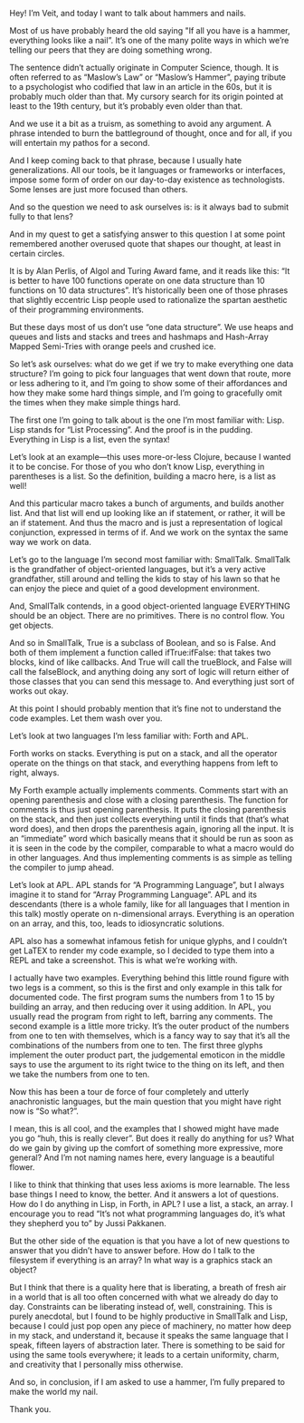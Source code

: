 Hey! I’m Veit, and today I want to talk about hammers and nails.

Most of us have probably heard the old saying "If all you have is a hammer,
everything looks like a nail”. It’s one of the many polite ways in which
we’re telling our peers that they are doing something wrong.

The sentence didn’t actually originate in Computer Science, though. It is
often referred to as “Maslow’s Law” or “Maslow’s Hammer”, paying tribute to
a psychologist who codified that law in an article in the 60s, but it is
probably much older than that. My cursory search for its origin pointed at
least to the 19th century, but it’s probably even older than that.

And we use it a bit as a truism, as something to avoid any argument. A phrase
intended to burn the battleground of thought, once and for all, if you will
entertain my pathos for a second.

And I keep coming back to that phrase, because I usually hate generalizations.
All our tools, be it languages or frameworks or interfaces, impose some form of
order on our day-to-day existence as technologists. Some lenses are just more
focused than others.

And so the question we need to ask ourselves is: is it always bad to submit
fully to that lens?

And in my quest to get a satisfying answer to this question I at some point
remembered another overused quote that shapes our thought, at least in certain
circles.

It is by Alan Perlis, of Algol and Turing Award fame, and it reads like this:
“It is better to have 100 functions operate on one data structure than 10
functions on 10 data structures”. It’s historically been one of those phrases
that slightly eccentric Lisp people used to rationalize the spartan aesthetic
of their programming environments.

But these days most of us don’t use “one data structure”. We use heaps and
queues and lists and stacks and trees and hashmaps and Hash-Array Mapped
Semi-Tries with orange peels and crushed ice.

So let’s ask ourselves: what do we get if we try to make everything one data
structure? I’m going to pick four languages that went down that route, more or
less adhering to it, and I’m going to show some of their affordances and how
they make some hard things simple, and I’m going to gracefully omit the times
when they make simple things hard.

The first one I’m going to talk about is the one I’m most familiar with: Lisp.
Lisp stands for “List Processing”. And the proof is in the pudding. Everything
in Lisp is a list, even the syntax!

Let’s look at an example—this uses more-or-less Clojure, because I wanted it to
be concise. For those of you who don’t know Lisp, everything in parentheses is
a list. So the definition, building a macro here, is a list as well!

And this particular macro takes a bunch of arguments, and builds another list.
And that list will end up looking like an if statement, or rather, it will be
an if statement. And thus the macro and is just a representation of logical
conjunction, expressed in terms of if. And we work on the syntax the same way
we work on data.

Let’s go to the language I’m second most familiar with: SmallTalk. SmallTalk is
the grandfather of object-oriented languages, but it’s a very active
grandfather, still around and telling the kids to stay of his lawn so that he
can enjoy the piece and quiet of a good development environment.

And, SmallTalk contends, in a good object-oriented language EVERYTHING should
be an object. There are no primitives. There is no control flow. You get
objects.

And so in SmallTalk, True is a subclass of Boolean, and so is False. And both
of them implement a function called ifTrue:ifFalse: that takes two blocks, kind
of like callbacks. And True will call the trueBlock, and False will call
the falseBlock, and anything doing any sort of logic will return either of those
classes that you can send this message to. And everything just sort of works
out okay.

At this point I should probably mention that it’s fine not to understand the
code examples. Let them wash over you.

Let’s look at two languages I’m less familiar with: Forth and APL.

Forth works on stacks. Everything is put on a stack, and all the operator
operate on the things on that stack, and everything happens from left to right,
always.

My Forth example actually implements comments. Comments start with an opening
parenthesis and close with a closing parenthesis. The function for comments is
thus just opening parenthesis. It puts the closing parenthesis on the stack,
and then just collects everything until it finds that (that’s what word does),
and then drops the parenthesis again, ignoring all the input. It is an
“immediate” word which basically means that it should be run as soon as it is
seen in the code by the compiler, comparable to what a macro would do in other
languages. And thus implementing comments is as simple as telling the compiler
to jump ahead.

Let’s look at APL. APL stands for “A Programming Language”, but I always
imagine it to stand for “Array Programming Language”. APL and its descendants
(there is a whole family, like for all languages that I mention in this talk)
mostly operate on n-dimensional arrays. Everything is an operation on an array,
and this, too, leads to idiosyncratic solutions.

APL also has a somewhat infamous fetish for unique glyphs, and I couldn’t get
LaTEX to render my code example, so I decided to type them into a REPL and take
a screenshot. This is what we’re working with.

I actually have two examples. Everything behind this little round figure
with two legs is a comment, so this is the first and only example in this talk
for documented code. The first program sums the numbers from 1 to 15 by
building an array, and then reducing over it using addition. In APL, you
usually read the program from right to left, barring any comments. The second
example is a little more tricky. It’s the outer product of the numbers from one
to ten with themselves, which is a fancy way to say that it’s all the
combinations of the numbers from one to ten. The first three glyphs implement
the outer product part, the judgemental emoticon in the middle says to use the
argument to its right twice to the thing on its left, and then we take the
numbers from one to ten.

Now this has been a tour de force of four completely and utterly anachronistic
languages, but the main question that you might have right now is “So what?”.

I mean, this is all cool, and the examples that I showed might have made you go
“huh, this is really clever”. But does it really do anything for us? What do we
gain by giving up the comfort of something more expressive, more general? And
I’m not naming names here, every language is a beautiful flower.

I like to think that thinking that uses less axioms is more learnable. The less
base things I need to know, the better. And it answers a lot of questions. How
do I do anything in Lisp, in Forth, in APL? I use a list, a stack, an array. I
encourage you to read “It’s not what programming languages do, it’s what they
shepherd you to” by Jussi Pakkanen.

But the other side of the equation is that you have a lot of new questions to
answer that you didn’t have to answer before. How do I talk to the filesystem
if everything is an array? In what way is a graphics stack an object?

But I think that there is a quality here that is liberating, a breath of fresh
air in a world that is all too often concerned with what we already do day to
day. Constraints can be liberating instead of, well, constraining. This is
purely anecdotal, but I found to be highly productive in SmallTalk and Lisp,
because I could just pop open any piece of machinery, no matter how deep in my
stack, and understand it, because it speaks the same language that I speak,
fifteen layers of abstraction later. There is something to be said for using
the same tools everywhere; it leads to a certain uniformity, charm, and
creativity that I personally miss otherwise.

And so, in conclusion, if I am asked to use a hammer, I’m fully prepared to
make the world my nail.

Thank you.

